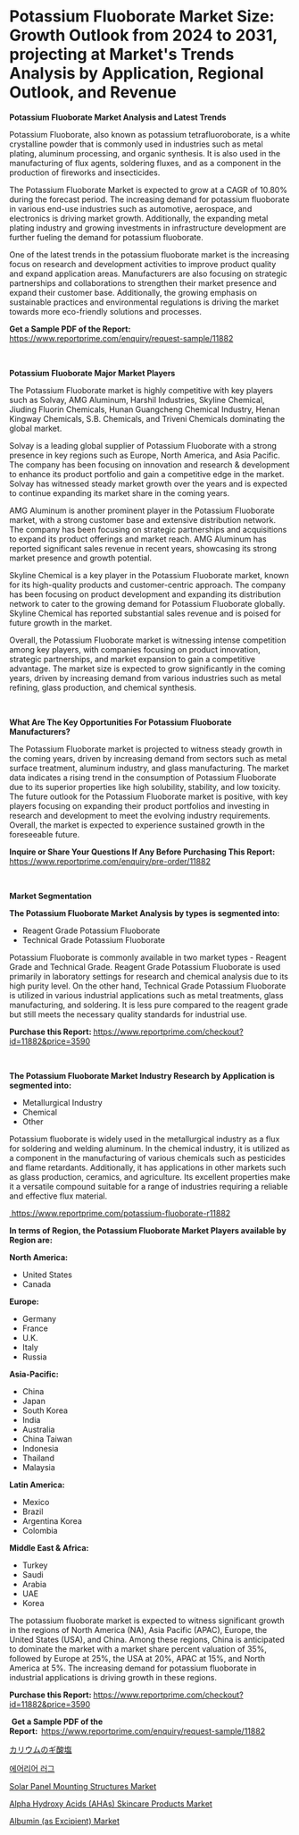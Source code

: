 <p><h1>Potassium Fluoborate Market Size: Growth Outlook from 2024 to 2031, projecting at Market's Trends Analysis by Application, Regional Outlook, and Revenue</h1></p><p><strong>Potassium Fluoborate Market Analysis and Latest Trends</strong></p>
<p><p>Potassium Fluoborate, also known as potassium tetrafluoroborate, is a white crystalline powder that is commonly used in industries such as metal plating, aluminum processing, and organic synthesis. It is also used in the manufacturing of flux agents, soldering fluxes, and as a component in the production of fireworks and insecticides.</p><p>The Potassium Fluoborate Market is expected to grow at a CAGR of 10.80% during the forecast period. The increasing demand for potassium fluoborate in various end-use industries such as automotive, aerospace, and electronics is driving market growth. Additionally, the expanding metal plating industry and growing investments in infrastructure development are further fueling the demand for potassium fluoborate.</p><p>One of the latest trends in the potassium fluoborate market is the increasing focus on research and development activities to improve product quality and expand application areas. Manufacturers are also focusing on strategic partnerships and collaborations to strengthen their market presence and expand their customer base. Additionally, the growing emphasis on sustainable practices and environmental regulations is driving the market towards more eco-friendly solutions and processes.</p></p>
<p><strong>Get a Sample PDF of the Report:&nbsp;</strong> <a href="https://www.reportprime.com/enquiry/request-sample/11882">https://www.reportprime.com/enquiry/request-sample/11882</a></p>
<p>&nbsp;</p>
<p><strong>Potassium Fluoborate Major Market Players</strong></p>
<p><p>The Potassium Fluoborate market is highly competitive with key players such as Solvay, AMG Aluminum, Harshil Industries, Skyline Chemical, Jiuding Fluorin Chemicals, Hunan Guangcheng Chemical Industry, Henan Kingway Chemicals, S.B. Chemicals, and Triveni Chemicals dominating the global market.</p><p>Solvay is a leading global supplier of Potassium Fluoborate with a strong presence in key regions such as Europe, North America, and Asia Pacific. The company has been focusing on innovation and research & development to enhance its product portfolio and gain a competitive edge in the market. Solvay has witnessed steady market growth over the years and is expected to continue expanding its market share in the coming years.</p><p>AMG Aluminum is another prominent player in the Potassium Fluoborate market, with a strong customer base and extensive distribution network. The company has been focusing on strategic partnerships and acquisitions to expand its product offerings and market reach. AMG Aluminum has reported significant sales revenue in recent years, showcasing its strong market presence and growth potential.</p><p>Skyline Chemical is a key player in the Potassium Fluoborate market, known for its high-quality products and customer-centric approach. The company has been focusing on product development and expanding its distribution network to cater to the growing demand for Potassium Fluoborate globally. Skyline Chemical has reported substantial sales revenue and is poised for future growth in the market.</p><p>Overall, the Potassium Fluoborate market is witnessing intense competition among key players, with companies focusing on product innovation, strategic partnerships, and market expansion to gain a competitive advantage. The market size is expected to grow significantly in the coming years, driven by increasing demand from various industries such as metal refining, glass production, and chemical synthesis.</p></p>
<p>&nbsp;</p>
<p><strong>What Are The Key Opportunities For Potassium Fluoborate Manufacturers?</strong></p>
<p><p>The Potassium Fluoborate market is projected to witness steady growth in the coming years, driven by increasing demand from sectors such as metal surface treatment, aluminum industry, and glass manufacturing. The market data indicates a rising trend in the consumption of Potassium Fluoborate due to its superior properties like high solubility, stability, and low toxicity. The future outlook for the Potassium Fluoborate market is positive, with key players focusing on expanding their product portfolios and investing in research and development to meet the evolving industry requirements. Overall, the market is expected to experience sustained growth in the foreseeable future.</p></p>
<p><strong>Inquire or Share Your Questions If Any Before Purchasing This Report:</strong> <a href="https://www.reportprime.com/enquiry/pre-order/11882">https://www.reportprime.com/enquiry/pre-order/11882</a></p>
<p>&nbsp;</p>
<p><strong>Market Segmentation</strong></p>
<p><strong>The Potassium Fluoborate Market Analysis by types is segmented into:</strong></p>
<p><ul><li>Reagent Grade Potassium Fluoborate</li><li>Technical Grade Potassium Fluoborate</li></ul></p>
<p><p>Potassium Fluoborate is commonly available in two market types - Reagent Grade and Technical Grade. Reagent Grade Potassium Fluoborate is used primarily in laboratory settings for research and chemical analysis due to its high purity level. On the other hand, Technical Grade Potassium Fluoborate is utilized in various industrial applications such as metal treatments, glass manufacturing, and soldering. It is less pure compared to the reagent grade but still meets the necessary quality standards for industrial use.</p></p>
<p><strong>Purchase this Report:&nbsp;</strong><a href="https://www.reportprime.com/checkout?id=11882&price=3590">https://www.reportprime.com/checkout?id=11882&price=3590</a></p>
<p>&nbsp;</p>
<p><strong>The Potassium Fluoborate Market Industry Research by Application is segmented into:</strong></p>
<p><ul><li>Metallurgical Industry</li><li>Chemical</li><li>Other</li></ul></p>
<p><p>Potassium fluoborate is widely used in the metallurgical industry as a flux for soldering and welding aluminum. In the chemical industry, it is utilized as a component in the manufacturing of various chemicals such as pesticides and flame retardants. Additionally, it has applications in other markets such as glass production, ceramics, and agriculture. Its excellent properties make it a versatile compound suitable for a range of industries requiring a reliable and effective flux material.</p></p>
<p><a href="https://www.reportprime.com/potassium-fluoborate-r11882">&nbsp;https://www.reportprime.com/potassium-fluoborate-r11882</a></p>
<p><strong>In terms of Region, the Potassium Fluoborate Market Players available by Region are:</strong></p>
<p>
    <p> <strong> North America: </strong>
        <ul>
            <li>United States</li>
            <li>Canada</li>
        </ul>
        </p> 
    <p> <strong> Europe: </strong>
        <ul>
            <li>Germany</li>
            <li>France</li>
            <li>U.K.</li>
            <li>Italy</li>
            <li>Russia</li>
        </ul>
        </p> 
    <p> <strong> Asia-Pacific: </strong>
        <ul>
            <li>China</li>
            <li>Japan</li>
            <li>South Korea</li>
            <li>India</li>
            <li>Australia</li>
            <li>China Taiwan</li>
            <li>Indonesia</li>
            <li>Thailand</li>
            <li>Malaysia</li>
        </ul>
        </p> 
    <p> <strong> Latin America: </strong>
        <ul>
            <li>Mexico</li>
            <li>Brazil</li>
            <li>Argentina Korea</li>
            <li>Colombia</li>
        </ul>
        </p> 
    <p> <strong> Middle East & Africa: </strong>
        <ul>
            <li>Turkey</li>
            <li>Saudi</li>
            <li>Arabia</li>
            <li>UAE</li>
            <li>Korea</li>
        </ul>
    </p>
    </p>
<p><p>The potassium fluoborate market is expected to witness significant growth in the regions of North America (NA), Asia Pacific (APAC), Europe, the United States (USA), and China. Among these regions, China is anticipated to dominate the market with a market share percent valuation of 35%, followed by Europe at 25%, the USA at 20%, APAC at 15%, and North America at 5%. The increasing demand for potassium fluoborate in industrial applications is driving growth in these regions.</p></p>
<p><strong>Purchase this Report: </strong><a href="https://www.reportprime.com/checkout?id=11882&price=3590">https://www.reportprime.com/checkout?id=11882&price=3590</a></p>
<p>&nbsp;<strong>Get a Sample PDF of the Report:&nbsp;&nbsp;</strong><a href="https://www.reportprime.com/enquiry/request-sample/11882">https://www.reportprime.com/enquiry/request-sample/11882</a></p>
<p><strong></strong></p>
<p><p><a href="https://medium.com/@tigerprawn1996/%E5%B8%82%E5%A0%B4%E4%BA%88%E6%B8%AC-%E4%B8%96%E7%95%8C%E3%81%AE%E3%83%9D%E3%83%86%E3%83%B3%E3%82%B7%E3%83%A3%E3%83%A0%E3%83%9B%E3%83%AB%E3%83%A0%E9%85%B8%E5%A1%A9%E5%8B%95%E5%90%91%E3%81%8A%E3%82%88%E3%81%B3%E5%BD%B1%E9%9F%BF%E5%88%86%E6%9E%90-2024%E5%B9%B4-2031%E5%B9%B4-%E7%94%A8%E9%80%94%E5%88%A5-%E6%B2%B9%E7%94%B0-%E9%99%A4%E6%B0%B7%E5%89%A4-%E3%81%9D%E3%81%AE%E4%BB%96-%E3%81%8A%E3%82%88%E3%81%B3%E7%A8%AE%E9%A1%9E%E5%88%A5-%E5%9B%BA%E4%BD%93%E3%83%9D%E3%83%86%E3%83%B3%E3%82%B7%E3%83%A3%E3%83%A0%E3%83%9B%E3%83%AB%E3%83%A0%E9%85%B8%E5%A1%A9-%E6%B6%B2%E4%BD%93%E3%83%9D%E3%83%86%E3%83%B3%E3%82%B7%E3%83%A3%E3%83%A0%E3%83%9B%E3%83%AB%E3%83%A0%E9%85%B8%E5%A1%A9-9f1adea87de8">カリウムのギ酸塩</a></p><p><a href="https://medium.com/@cleocarroll2023/%EC%A7%80%EC%97%AD-%EC%B9%B4%ED%8E%AB-%EC%8B%9C%EC%9E%A5-%EA%B7%9C%EB%AA%A8-%EC%A0%90%EC%9C%A0%EC%9C%A8-%EB%B0%8F-%ED%8A%B8%EB%A0%8C%EB%93%9C-%EB%B6%84%EC%84%9D-%EB%B3%B4%EA%B3%A0%EC%84%9C-%EC%B5%9C%EC%A2%85-%EC%82%AC%EC%9A%A9%EC%B2%98-%EC%A3%BC%EA%B1%B0%EC%9A%A9-%EC%83%81%EC%97%85%EC%9A%A9-%EC%9B%90%EC%9E%90%EC%9E%AC%EB%B3%84-%EB%B0%8F-2031%EB%85%84%EA%B9%8C%EC%A7%80%EC%9D%98-%EC%98%88%EC%83%81-%EA%B2%B0%EA%B3%BC-1463eafd582e">에어리어 러그</a></p><p><a href="https://issuu.com/reportprime-2/docs/solar-panel-mounting-structures-market-size-2030.p">Solar Panel Mounting Structures Market</a></p><p><a href="https://medium.com/@othaleffler2008/alpha-hydroxy-acids-ahas-skincare-products-industry-analysis-report-its-market-size-share-2bb7723416fe">Alpha Hydroxy Acids (AHAs) Skincare Products Market</a></p><p><a href="https://medium.com/@othaleffler2008/albumin-as-excipient-market-share-size-trends-industry-analysis-report-by-application-cell-11e52efbac6c">Albumin (as Excipient) Market</a></p></p>